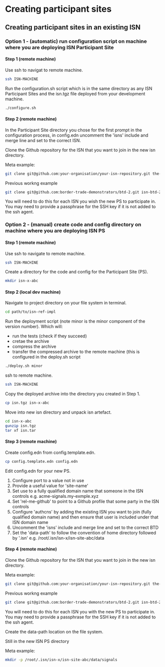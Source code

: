 # Creating participant sites

## Creating participant sites in an existing ISN

### Option 1 - (automatic) run configuration script on machine where you are deploying ISN Participant Site

#### Step 1 (remote machine)

Use ssh to navigat to remote machine.
```bash
ssh ISN-MACHINE
```

Run the configuration.sh script which is in the same directory as any ISN Participant Sites and the isn.tgz file deployed from your development machine.
```bash
./configure.sh
```

#### Step 2 (remote machine)

In the Participant Site directory you chose for the first prompt in the configuration process, in config.edn uncomment the 'isns' include and merge line and set to the correct ISN.

Clone the Github repository for the ISN that you want to join in the new isn directory.

Meta example:
```bash
git clone git@github.com:your-organisation/your-isn-repository.git the-directory-in-the-isns-include
```

Previous workng example
```bash
git clone git@github.com:border-trade-demonstrators/btd-2.git isn-btd-2
```

You will need to do this for each ISN you wish the new PS to participate in. You may need to provide a passphrase for the SSH key if it is not added to the ssh agent.

### Option 2 - (manual) create code and config directory on machine where you are deploying ISN PS

#### Step 1 (remote machine)

Use ssh to navigate to remote machine.
```bash
ssh ISN-MACHINE
```

Create a directory for the code and config for the Participant Site (PS).
```bash
mkdir isn-x-abc
```

#### Step 2 (local dev machine)

Navigate to project directory on your file system in terminal.
```bash
cd path/to/isn-ref-impl
```

Run the deployment script (note minor is the minor component of the version number). Which will:
- run the tests (check if they succeed)
- cretae the archive
- compress the archive
- transfer the compressed archive to the remote machine (this is configured in the deploy.sh script
```bash
./deploy.sh minor
```

ssh to remote machine.
```bash
ssh ISN-MACHINE
```

Copy the deployed archive into the directory you created in Step 1.
```bash
cp isn.tgz isn-x-abc
```

Move into new isn directory and unpack isn artefact.
```bash
cd isn-x-abc
gunzip isn.tgz
tar xf isn.tar
```

#### Step 3 (remote machine)

Create config.edn from config.template.edn.
```bash
cp config.template.edn config.edn
```

Edit config.edn for your new PS.

1. Configure port to a value not in use
2. Provide a useful value for 'site-name'
3. Set use to a fully qualified domain name that someone in the ISN controls e.g. acme-signals.my-exmple.xyz
4. Set 'rel-me-github' to point to a Github profile that some party in the ISN controls
5. Configure 'authcns' by adding the existing ISN you want to join (fully qualified domain name) and then ensure that user is included under that ISN domain name
6. Uncomment the 'isns' include and merge line and set to the correct BTD
7. Set the 'data-path' to follow the convention of home directory followed by '.isn' e.g. /root/.isn/isn-x/isn-site-abc/data

#### Step 4 (remote machine)

Clone the Github repository for the ISN that you want to join in the new isn directory.

Meta example:
```bash
git clone git@github.com:your-organisation/your-isn-repository.git the-directory-in-the-isns-include
```

Previous workng example
```bash
git clone git@github.com:border-trade-demonstrators/btd-2.git isn-btd-2
```

You will need to do this for each ISN you with the new PS to participate in. You may need to provide a passphrase for the SSH key if it is not added to the ssh agent.

Create the data-path location on the file system.

Still in the new ISN PS directory

Meta example:
```bash
mkdir -p /root/.isn/isn-x/isn-site-abc/data/signals
```
